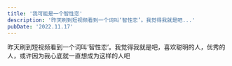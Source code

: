 ```yaml
---
title: '我可能是一个智性恋'
description: '昨天刷到短视频看到一个词叫‘智性恋’。我觉得我就是吧...'
pubDate: '2022.11.17'
---
```


昨天刷到短视频看到一个词叫‘智性恋’。我觉得我就是吧，喜欢聪明的人，优秀的人，或许因为我心底就一直想成为这样的人吧